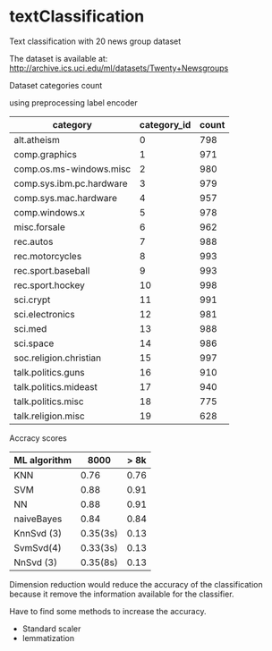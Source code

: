 # textClassification
Text classification with 20 news group dataset

The dataset is available at: http://archive.ics.uci.edu/ml/datasets/Twenty+Newsgroups

Dataset categories count

using preprocessing label encoder

|category                 |category_id   |count|
|-------------------------|--------------|-----|  
|alt.atheism              |0             |798  |
|comp.graphics            |1             |971  |
|comp.os.ms-windows.misc  |2             |980  |
|comp.sys.ibm.pc.hardware |3             |979  |
|comp.sys.mac.hardware    |4             |957  |
|comp.windows.x           |5             |978  |
|misc.forsale             |6             |962  |
|rec.autos                |7             |988  |
|rec.motorcycles          |8             |993  |
|rec.sport.baseball       |9             |993  |
|rec.sport.hockey         |10            |998  |
|sci.crypt                |11            |991  |
|sci.electronics          |12            |981  |
|sci.med                  |13            |988  |
|sci.space                |14            |986  |
|soc.religion.christian   |15            |997  |
|talk.politics.guns       |16            |910  |
|talk.politics.mideast    |17            |940  |
|talk.politics.misc       |18            |775  |
|talk.religion.misc       |19            |628  |


Accracy scores

| ML algorithm  | 8000     | > 8k    |
|---------------|----------|---------|
|KNN            | 0.76     |  0.76   |
|SVM            | 0.88     |  0.91   |
|NN             | 0.88     |  0.91   |
|naiveBayes     | 0.84     |  0.84   |
|KnnSvd (3)     | 0.35(3s) |  0.13   |
|SvmSvd(4)      | 0.33(3s) |  0.13   |
|NnSvd (3)      | 0.35(8s) |  0.13   |

Dimension reduction would reduce the accuracy of the classification because it remove
the information available for the classifier.

Have to find some methods to increase the accuracy.
- Standard scaler
- lemmatization